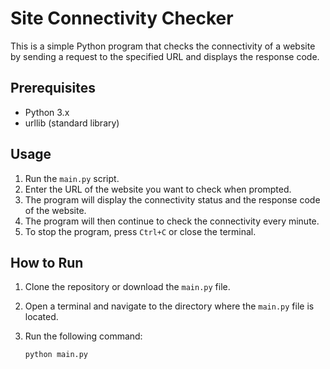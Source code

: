 # Site Connectivity Checker

This is a simple Python program that checks the connectivity of a website by sending a request to the specified URL and displays the response code.

## Prerequisites

- Python 3.x
- urllib (standard library)

## Usage

1. Run the `main.py` script.
2. Enter the URL of the website you want to check when prompted.
3. The program will display the connectivity status and the response code of the website.
4. The program will then continue to check the connectivity every minute.
5. To stop the program, press `Ctrl+C` or close the terminal.

## How to Run

1. Clone the repository or download the `main.py` file.
2. Open a terminal and navigate to the directory where the `main.py` file is located.
3. Run the following command:

   ```bash
   python main.py
